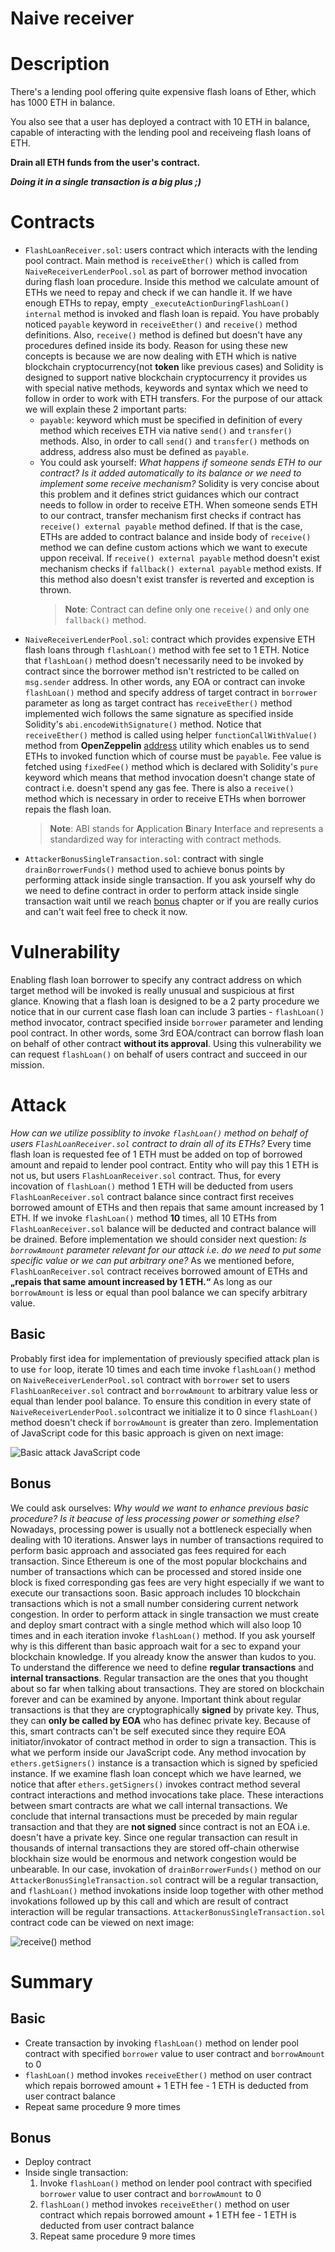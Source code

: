 # Naive receiver
# Description
 There's a lending pool offering quite expensive flash loans of Ether, which has 1000 ETH in balance.

You also see that a user has deployed a contract with 10 ETH in balance, capable of interacting with the lending pool and receiveing flash loans of ETH.

**Drain all ETH funds from the user's contract.** 

***Doing it in a single transaction is a big plus ;)***
# Contracts
- `FlashLoanReceiver.sol`: users contract which interacts with the lending pool contract. Main method is `receiveEther()` which is called from `NaiveReceiverLenderPool.sol` as part of borrower method invocation during flash loan procedure. Inside this method we calculate amount of ETHs we need to repay and check if we can handle it. If we have enough ETHs to repay, empty `_executeActionDuringFlashLoan() internal` method is invoked and flash loan is repaid. You have probably noticed `payable` keyword in `receiveEther()` and `receive()` method definitions. Also, `receive()` method is defined but doesn't have any procedures defined inside its body. Reason for using these new concepts is because we are now dealing with ETH which is native blockchain cryptocurrency(not **token** like previous cases) and Solidity is designed to support native blockchain cryptocurrency it provides us with special native methods, keywords and syntax which we need to follow in order to work with ETH transfers. For the purpose of our attack we will explain these 2 important parts:
    - `payable`: keyword which must be specified in definition of every method which receives ETH via native `send()` and `transfer()` methods. Also, in order to call `send()` and `transfer()` methods on address, address also must be defined as `payable`. 
    - You could ask yourself: *What happens if someone sends ETH to our contract? Is it added automatically to its balance or we need to implement some receive mechanism?* Solidity is very concise about this problem and it defines strict guidances which our contract needs to follow in order to receive ETH. When someone sends ETH to our contract, transfer mechanism first checks if contract has `receive() external payable` method defined. If that is the case, ETHs are added to contract balance and inside body of `receive()` method we can define custom actions which we want to execute uppon receival. If `receive() external payable` method doesn't exist mechanism checks if `fallback() external payable` method exists. If this method also doesn't exist transfer is reverted and exception is thrown.
        >**Note**: Contract can define only one `receive()` and only one `fallback()` method.
- `NaiveReceiverLenderPool.sol`: contract which provides expensive ETH flash loans through `flashLoan()` method with fee set to 1 ETH. Notice that `flashLoan()` method doesn't necessarily need to be invoked by contract since the borrower method isn't restricted to be called on `msg.sender` address. In other words, any EOA or contract can invoke `flashLoan()` method and specify address of target contract in `borrower` parameter as long as target contract has `receiveEther()` method implemented wich follows the same signature as specified inside Solidity's `abi.encodeWithSignature()` method. Notice that `receiveEther()` method is called using helper `functionCallWithValue()` method from **OpenZeppelin** [address](https://docs.openzeppelin.com/contracts/3.x/api/utils#Address-functionCallWithValue-address-bytes-uint256-) utility which enables us to send ETHs to invoked function which of course must be `payable`. Fee value is fetched using `fixedFee()` method which is declared with Solidity's `pure` keyword which means that method invocation doesn't change state of contract i.e. doesn't spend any gas fee. There is also a `receive()` method which is necessary in order to receive ETHs when borrower repais the flash loan. 
    >**Note**: ABI stands for **A**pplication **B**inary **I**nterface and represents a standardized way for interacting with contract methods.
- `AttackerBonusSingleTransaction.sol`: contract with single `drainBorrowerFunds()` method used to achieve bonus points by performing attack inside single transaction. If you ask yourself why do we need to define contract in order to perform attack inside single transaction wait until we reach [bonus](##Bonus) chapter or if you are really curios and can't wait feel free to check it now.

# Vulnerability
Enabling flash loan borrower to specify any contract address on which target method will be invoked is really unusual and suspicious at first glance. Knowing that a flash loan is designed to be a 2 party procedure we notice that in our current case flash loan can include 3 parties - `flashLoan()` method invocator, contract specified inside `borrower` parameter and lending pool contract. In other words, some 3rd EOA/contract can borrow flash loan on behalf of other contract **without its approval**. Using this vulnerability we can request `flashLoan()` on behalf of users contract and succeed in our mission.
# Attack
*How can we utilize possiblity to invoke `flashLoan()` method on behalf of users `FlashLoanReceiver.sol` contract to drain all of its ETHs?* Every time flash loan is requested fee of 1 ETH must be added on top of borrowed amount and repaid to lender pool contract. Entity who will pay this 1 ETH is not us, but users `FlashLoanReceiver.sol` contract. Thus, for every incovation of `flashLoan()` method 1 ETH will be deducted from users `FlashLoanReceiver.sol` contract balance since contract first receives borrowed amount of ETHs and then repais that same amount increased by 1 ETH. If we invoke `flashLoan()` method **10** times, all 10 ETHs from `FlashLoanReceiver.sol` balance will be deducted and contract balance will be drained. Before implementation we should consider next question: *Is `borrowAmount` parameter relevant for our attack i.e. do we need to put some specific value or we can put arbitrary one?* As we mentioned before, `FlashLoanReceiver.sol` contract receives borrowed amount of ETHs and **„repais that same amount increased by 1 ETH.“** As long as our `borrowAmount` is less or equal than pool balance we can specify arbitrary value. 
## Basic
Probably first idea for implementation of previously specified attack plan is to use `for` loop, iterate 10 times and each time invoke `flashLoan()` method on `NaiveReceiverLenderPool.sol` contract with `borrower` set to users `FlashLoanReceiver.sol` contract and `borrowAmount` to arbitrary value less or equal than lender pool balance. To ensure this condition in every state of `NaiveReceiverLenderPool.sol`contract we initialize it to 0 since `flashLoan()` method doesn't check if `borrowAmount` is greater than zero. Implementation of JavaScript code for this basic approach is given on next image:

![Basic attack JavaScript code](../../images/naive-receiver/naive-receiver1.PNG)
## Bonus
We could ask ourselves: *Why would we want to enhance previous basic procedure? Is it beacuse of less processing power or something else?* Nowadays, processing power is usually not a bottleneck especially when dealing with 10 iterations. Answer lays in number of transactions required to perform basic approach and associated gas fees required for each transaction. Since Ethereum is one of the most popular blockchains and number of transactions which can be processed and stored inside one block is fixed corresponding gas fees are very hight especially if we want to execute our transactions soon. Basic approach includes 10 blockchain transactions which is not a small number considering current network congestion. In order to perform attack in single transaction we must create and deploy smart contract with a single method which will also loop 10 times and in each iteration invoke `flashLoan()` method. If you ask yourself why is this different than basic approach wait for a sec to expand your blockchain knowledge. If you already know the answer than kudos to you. To understand the difference we need to define **regular transactions** and **internal transactions**. Regular transaction are the ones that you thought about so far when talking about transactions. They are stored on blockchain forever and can be examined by anyone. Important think about regular transactions is that they are cryptographically **signed** by private key. Thus, they can **only be called by EOA** who has definec private key. Because of this, smart contracts can't be self executed since they require EOA initiator/invokator of contract method in order to sign a transaction. This is what we perform inside our JavaScript code. Any method invocation by `ethers.getSigners()` instance is a transaction which is signed by speficied instance. If we examine flash loan concept which we have learned, we notice that after `ethers.getSigners()` invokes contract method several contract interactions and method invocations take place. These interactions between smart contracts are what we call internal transactions. We conclude that internal transactions must be preceded by main regular transaction and that they are **not signed** since contract is not an EOA i.e. doesn't have a private key. Since one regular transaction can result in thousands of internal transactions they are stored off-chain otherwise blockhain size would be enormous and network congestion would be unbearable. In our case, invokation of `drainBorrowerFunds()` method on our `AttackerBonusSingleTransaction.sol` contract will be a regular transaction, and `flashLoan()` method invokations inside loop together with other method invokations followed up by this call and which are result of contract interaction will be regular transactions. `AttackerBonusSingleTransaction.sol` contract code can be viewed on next image:

![receive() method](../../images/naive-receiver/naive-receiver2.PNG)
# Summary
## Basic
- Create transaction by invoking `flashLoan()` method on lender pool contract with specified `borrower` value to user contract and `borrowAmount` to 0
- `flashLoan()` method invokes `receiveEther()` method on user contract which repais borrowed amount + 1 ETH fee - 1 ETH is deducted from user contract balance
- Repeat same procedure 9 more times
## Bonus
- Deploy contract
- Inside single transaction:
    1) Invoke `flashLoan()` method on lender pool contract with specified `borrower` value to user contract and `borrowAmount` to 0
    2) `flashLoan()` method invokes `receiveEther()` method on user contract which repais borrowed amount + 1 ETH fee - 1 ETH is deducted from user contract balance
    3) Repeat same procedure 9 more times
